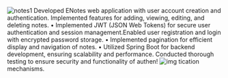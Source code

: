 ![notes1](https://github.com/user-attachments/assets/623ab3ea-9c86-4611-80ea-269940873c7b)
Developed ENotes web application with user account creation and authentication. Implemented features for adding,
viewing, editing, and deleting notes.
• Implemented JWT (JSON Web Tokens) for secure user authentication and session management.Enabled user registration
and login with encrypted password storage.
• Implemented pagination for efficient display and navigation of notes.
• Utilized Spring Boot for backend development, ensuring scalability and performance. Conducted thorough testing to
ensure security and functionality of authen!
![img](https://github.com/user-attachments/assets/0b5c2722-53b0-4b12-914a-23ed645ceef5)
tication mechanisms.
